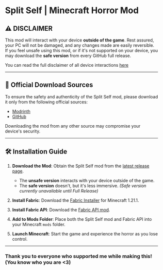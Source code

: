 # Split Self | Minecraft Horror Mod

## ⚠️ DISCLAIMER

This mod will interact with your device **outside of the game**. Rest assured, your PC will not be damaged, and any changes made are easily reversible. If you feel unsafe using this mod, or if it's not supported on your device, you may download the **safe version** from every GitHub full release.

You can read the full disclaimer of all device interactions [here](DISCLAIMER.md)

---

## 🔗 Official Download Sources

To ensure the safety and authenticity of the Split Self mod, please download it only from the following official sources:

- [Modrinth](https://modrinth.com/mod/split-self)
- [GitHub](https://github.com/Pryzmm/Split-Self)

Downloading the mod from any other source may compromise your device's security.

---

## 🛠️ Installation Guide

1. **Download the Mod**: Obtain the Split Self mod from the [latest release page](https://github.com/Pryzmm/Split-Self/releases).
   - The **unsafe version** interacts with your device outside of the game.
   - The **safe version** doesn't, but it's less immersive. *(Safe version currently unavailable until Full Release)*

2. **Install Fabric**: Download the [Fabric Installer](https://fabricmc.net/use/installer/) for Minecraft 1.21.1.

3. **Install Fabric API**: Download the [Fabric API mod](https://modrinth.com/mod/fabric-api).

4. **Add to Mods Folder**: Place both the Split Self mod and Fabric API into your Minecraft `mods` folder.

5. **Launch Minecraft**: Start the game and experience the horror as you lose control.

---

### Thank you to everyone who supported me while making this! (You know who you are <3)

